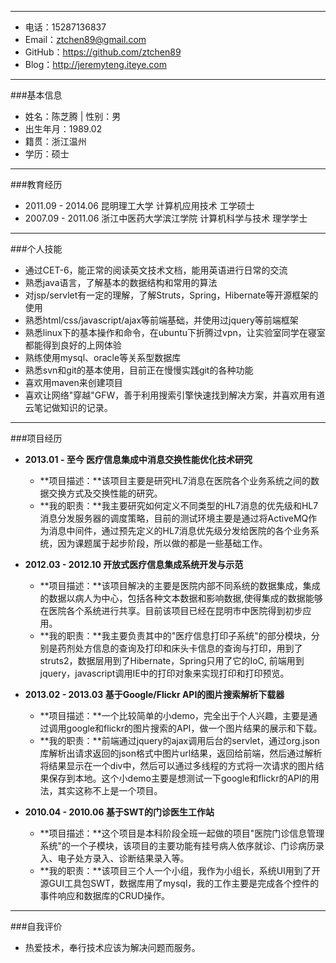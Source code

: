 ----------
- 电话：15287136837   
- Email：ztchen89@gmail.com   
- GitHub：https://github.com/ztchen89  
- Blog：http://jeremyteng.iteye.com  


----------
###基本信息

- 姓名：陈芝腾 | 性别：男 
- 出生年月：1989.02   
- 籍贯：浙江温州
- 学历：硕士  



----------
###教育经历
- 2011.09 - 2014.06      昆明理工大学                  计算机应用技术 工学硕士  
- 2007.09 - 2011.06      浙江中医药大学滨江学院  计算机科学与技术 理学学士  

----------


###个人技能
 - 通过CET-6，能正常的阅读英文技术文档，能用英语进行日常的交流
 - 熟悉java语言，了解基本的数据结构和常用的算法
 - 对jsp/servlet有一定的理解，了解Struts，Spring，Hibernate等开源框架的使用
 - 熟悉html/css/javascript/ajax等前端基础，并使用过jquery等前端框架
 - 熟悉linux下的基本操作和命令，在ubuntu下折腾过vpn，让实验室同学在寝室都能得到良好的上网体验
 - 熟练使用mysql、oracle等关系型数据库
 - 熟悉svn和git的基本使用，目前正在慢慢实践git的各种功能
 - 喜欢用maven来创建项目
 - 喜欢让网络"穿越"GFW，善于利用搜索引擎快速找到解决方案，并喜欢用有道云笔记做知识的记录。 


----------




###项目经历

- **2013.01 - 至今 医疗信息集成中消息交换性能优化技术研究**   
 
  - **项目描述：**该项目主要是研究HL7消息在医院各个业务系统之间的数据交换方式及交换性能的研究。
  - **我的职责：**我主要研究如何定义不同类型的HL7消息的优先级和HL7消息分发服务器的调度策略，目前的测试环境主要是通过将ActiveMQ作为消息中间件，通过预先定义的HL7消息优先级分发给医院的各个业务系统，因为课题属于起步阶段，所以做的都是一些基础工作。
 
- **2012.03 - 2012.10 开放式医疗信息集成系统开发与示范**   
  - **项目描述：**该项目解决的主要是医院内部不同系统的数据集成，集成的数据以病人为中心，包括各种文本数据和影响数据,使得集成的数据能够在医院各个系统进行共享。目前该项目已经在昆明市中医院得到初步应用。
  - **我的职责：**我主要负责其中的"医疗信息打印子系统"的部分模块，分别是药剂处方信息的查询及打印和床头卡信息的查询与打印，用到了struts2，数据层用到了Hibernate，Spring只用了它的IoC, 前端用到jquery，javascript调用IE中的打印对象来实现打印和打印预览。

- **2013.02 - 2013.03 基于Google/Flickr API的图片搜索解析下载器**  
  - **项目描述：**一个比较简单的小demo，完全出于个人兴趣，主要是通过调用google和flickr的图片搜索的API，做一个图片结果的展示和下载。
  - **我的职责：**前端通过jquery的ajax调用后台的servlet，通过org.json库解析出请求返回的json格式中图片url结果，返回给前端，然后通过解析将结果显示在一个div中，然后可以通过多线程的方式将一次请求的图片结果保存到本地。这个小demo主要是想测试一下google和flickr的API的用法，其实这称不上是一个项目。
 
- **2010.04 - 2010.06 基于SWT的门诊医生工作站**  
  - **项目描述：**这个项目是本科阶段全班一起做的项目"医院门诊信息管理系统"的一个子模块，该项目的主要功能有挂号病人依序就诊、门诊病历录入、电子处方录入、诊断结果录入等。
  - **我的职责：**该项目三个人一个小组，我作为小组长，系统UI用到了开源GUI工具包SWT，数据库用了mysql，我的工作主要是完成各个控件的事件响应和数据库的CRUD操作。


----------
###自我评价

 - 热爱技术，奉行技术应该为解决问题而服务。